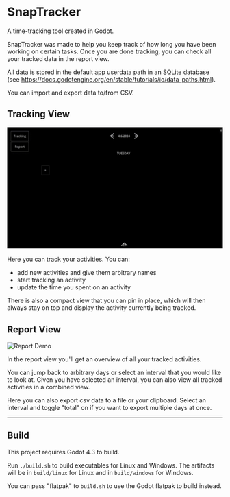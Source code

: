 # SnapTracker
A time-tracking tool created in Godot.

SnapTracker was made to help you keep track of how long you have been working on certain tasks. Once you are done tracking, you can check all your tracked data in the report view.

All data is stored in the default app userdata path in an SQLite database (see https://docs.godotengine.org/en/stable/tutorials/io/data_paths.html).

You can import and export data to/from CSV.

## Tracking View

![Tracking Demo](./documentation/demo/tracking_demo.GIF)

Here you can track your activities. You can:

* add new activities and give them arbitrary names
* start tracking an activity
* update the time you spent on an activity

There is also a compact view that you can pin in place, which will then always stay on top and display the activity currently being tracked.

## Report View

![Report Demo](./documentation/demo/report_demo.GIF)

In the report view you'll get an overview of all your tracked activities.

You can jump back to arbitrary days or select an interval that you would like to look at. Given you have selected an interval, you can also view all tracked activities in a combined view.

Here you can also export csv data to a file or your clipboard. Select an interval and toggle "total" on if you want to export multiple days at once.

----------------------------------------------

## Build

This project requires Godot 4.3 to build.

Run `./build.sh` to build executables for Linux and Windows. The artifacts will be in `build/linux` for Linux and in `build/windows` for Windows.

You can pass "flatpak" to `build.sh` to use the Godot flatpak to build instead.
